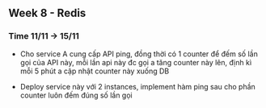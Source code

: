 ## Week 8 - Redis

### Time 11/11 -> 15/11

+ Cho service A cung cấp API ping, đồng thời có 1 counter để đếm số lần gọi của API này, mỗi lần api này đc gọi a tăng counter này lên, định kì mỗi 5 phút a cập nhật counter này xuống DB

+ Deploy service này với 2 instances, implement hàm ping sau cho phần counter luôn đếm đúng số lần gọi